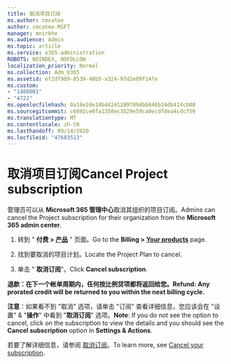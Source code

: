 ```yaml
---
title: 取消项目订阅
ms.author: cmcatee
author: cmcatee-MSFT
manager: mnirkhe
ms.audience: Admin
ms.topic: article
ms.service: o365-administration
ROBOTS: NOINDEX, NOFOLLOW
localization_priority: Normal
ms.collection: Adm_O365
ms.assetid: ef2df989-8539-48b5-a324-97d2e09f14fe
ms.custom:
- "1400001"
- "4722"
ms.openlocfilehash: 0a10e2de14bd42412097d94bb846b34db414cb00
ms.sourcegitcommit: c6692ce0fa1358ec3529e59ca0ecdfdea4cdc759
ms.translationtype: MT
ms.contentlocale: zh-CN
ms.lasthandoff: 09/14/2020
ms.locfileid: "47683513"
---
```

# <a name="cancel-project-subscription"></a><span data-ttu-id="c7199-102">取消项目订阅</span><span class="sxs-lookup"><span data-stu-id="c7199-102">Cancel Project subscription</span></span>

<span data-ttu-id="c7199-103">管理员可以从 **Microsoft 365 管理中心**取消其组织的项目订阅。</span><span class="sxs-lookup"><span data-stu-id="c7199-103">Admins can cancel the Project subscription for their organization from the **Microsoft 365 admin center**.</span></span>

1. <span data-ttu-id="c7199-104">转到 " **付费 > [产品](https://go.microsoft.com/fwlink/p/?linkid=842054)** " 页面。</span><span class="sxs-lookup"><span data-stu-id="c7199-104">Go to the **Billing > [Your products](https://go.microsoft.com/fwlink/p/?linkid=842054)** page.</span></span>

2. <span data-ttu-id="c7199-105">找到要取消的项目计划。</span><span class="sxs-lookup"><span data-stu-id="c7199-105">Locate the Project Plan to cancel.</span></span>

3. <span data-ttu-id="c7199-106">单击 " **取消订阅**"。</span><span class="sxs-lookup"><span data-stu-id="c7199-106">Click **Cancel subscription**.</span></span>

<span data-ttu-id="c7199-107">**退款：在下一个帐单周期内，任何按比例贷项都将返回给您。**</span><span class="sxs-lookup"><span data-stu-id="c7199-107">**Refund: Any prorated credit will be returned to you within the next billing cycle.**</span></span>

<span data-ttu-id="c7199-108">**注意**：如果看不到 "取消" 选项，请单击 "订阅" 查看详细信息，您应该会在 "设置" & "**操作**" 中看到 "**取消订阅**" 选项。</span><span class="sxs-lookup"><span data-stu-id="c7199-108">**Note**: If you do not see the option to cancel, click on the subscription to view the details and you should see the **Cancel subscription** option in **Settings & Actions**.</span></span>

<span data-ttu-id="c7199-109">若要了解详细信息，请参阅 [取消订阅](https://docs.microsoft.com/microsoft-365/commerce/subscriptions/cancel-your-subscription)。</span><span class="sxs-lookup"><span data-stu-id="c7199-109">To learn more, see [Cancel your subscription](https://docs.microsoft.com/microsoft-365/commerce/subscriptions/cancel-your-subscription).</span></span>
